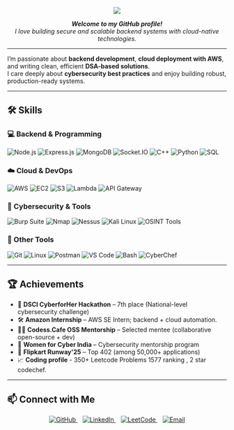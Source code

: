 <p align="center">
  <img src="https://img.shields.io/badge/Hi!%20I%27m%20Janithashri-000000?style=for-the-badge&logoColor=white&labelColor=000000&color=4f46e5&gradient=to-r&logo=data:image/svg+xml;base64,PHN2ZyBmaWxsPSIjZmZmIiB4bWxucz0iaHR0cDovL3d3dy53My5vcmcvMjAwMC9zdmciIHdpZHRoPSIxNiIgaGVpZ2h0PSIxNiI+PHBhdGggZD0iTTggMEMzLjU4IDAgMCAzLjU4IDAgOCAwIDEyLjQyIDMuNTggMTYgOCAxNiAxMi40MiAxNiAxNiAxMi40MiAxNiA4IDE2IDEyLjQyIDAgMTYiIGZpbGw9IndoaXRlIi8+PC9zdmc+"/>
</p>

<p align="center">
  <strong><em>Welcome to my GitHub profile!</em></strong><br>
  <em>I love building secure and scalable backend systems with cloud-native technologies.</em>
</p>

---

I’m passionate about **backend development**, **cloud deployment with AWS**, and writing clean, efficient **DSA-based solutions**.  
I care deeply about **cybersecurity best practices** and enjoy building robust, production-ready systems.

---

## 🛠️ Skills

### 💻 Backend & Programming
![Node.js](https://img.shields.io/badge/-Node.js-0D1117?&logo=node.js)
![Express.js](https://img.shields.io/badge/-Express.js-0D1117?&logo=express)
![MongoDB](https://img.shields.io/badge/-MongoDB-0D1117?&logo=mongodb)
![Socket.IO](https://img.shields.io/badge/-Socket.IO-0D1117?&logo=socket.io)
![C++](https://img.shields.io/badge/-C++-0D1117?&logo=c%2b%2b)
![Python](https://img.shields.io/badge/-Python-0D1117?&logo=python)
![SQL](https://img.shields.io/badge/-MySQL-0D1117?&logo=mysql)

### ☁️ Cloud & DevOps
![AWS](https://img.shields.io/badge/-AWS-0D1117?&logo=amazon-aws)
![EC2](https://img.shields.io/badge/-EC2-0D1117?&logo=amazon-aws)
![S3](https://img.shields.io/badge/-S3-0D1117?&logo=amazon-aws)
![Lambda](https://img.shields.io/badge/-Lambda-0D1117?&logo=aws-lambda)
![API Gateway](https://img.shields.io/badge/-API_Gateway-0D1117?&logo=amazon-aws)

### 🔐 Cybersecurity & Tools
![Burp Suite](https://img.shields.io/badge/-Burp_Suite-0D1117?&logo=portswigger)
![Nmap](https://img.shields.io/badge/-Nmap-0D1117?&logo=nmap)
![Nessus](https://img.shields.io/badge/-Nessus-0D1117?&logo=tenable)
![Kali Linux](https://img.shields.io/badge/-Kali_Linux-0D1117?&logo=kali-linux)
![OSINT Tools](https://img.shields.io/badge/-OSINT-0D1117?&logo=google)

### 🧰 Other Tools
![Git](https://img.shields.io/badge/-Git-0D1117?&logo=git)
![Linux](https://img.shields.io/badge/-Linux-0D1117?&logo=linux)
![Postman](https://img.shields.io/badge/-Postman-0D1117?&logo=postman)
![VS Code](https://img.shields.io/badge/-VS_Code-0D1117?&logo=visual-studio-code)
![Bash](https://img.shields.io/badge/-Bash-0D1117?&logo=gnu-bash)
![CyberChef](https://img.shields.io/badge/-CyberChef-0D1117?&logo=chef)

---

## 🏆 Achievements

- 🥇 **DSCI CyberforHer Hackathon** – 7th place (National-level cybersecurity challenge)
- 🛠️ **Amazon Internship** – AWS SE Intern; backend + cloud automation.
- 👩‍💻 **Codess.Cafe OSS Mentorship** – Selected mentee (collaborative open-source + dev)
- 🔐 **Women for Cyber India** – Cybersecurity mentorship program
- 🚀 **Flipkart Runway'25** – Top 402 (among 50,000+ applications)
- 📈 **Coding profile** - 350+ Leetcode Problems 1577 ranking , 2 star codechef.

---

## 📫 Connect with Me  

<p align="center">
  <a href="https://github.com/janihashri" target="_blank" rel="noopener noreferrer">
    <img alt="GitHub" src="https://img.shields.io/badge/GitHub-0D1117?style=flat&logo=github&logoColor=white" />
  </a>&nbsp;&nbsp;
  <a href="https://linkedin.com/in/janihashri" target="_blank" rel="noopener noreferrer">
    <img alt="LinkedIn" src="https://img.shields.io/badge/LinkedIn-0077B5?style=flat&logo=linkedin&logoColor=white" />
  </a>&nbsp;&nbsp;
  <a href="https://leetcode.com/janihashri" target="_blank" rel="noopener noreferrer">
    <img alt="LeetCode" src="https://img.shields.io/badge/LeetCode-000000?style=flat&logo=leetcode&logoColor=FFA116" />
  </a>&nbsp;&nbsp;
  <a href="mailto:your.email@example.com" target="_blank" rel="noopener noreferrer">
    <img alt="Email" src="https://img.shields.io/badge/Email-D14836?style=flat&logo=gmail&logoColor=white" />
  </a>
</p>
